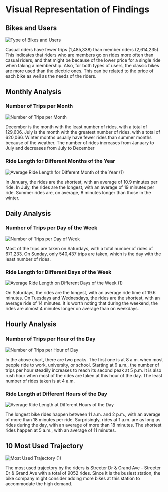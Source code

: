 # **Visual Representation of Findings**

## **Bikes and Users**

![Type of Bikes and Users](https://github.com/EdwinKhoury/Cyclistic-Project/assets/146214280/729cb223-5891-4582-be25-c0b282399168)

Casual riders have fewer trips (1,485,338) than member riders (2,614,235). This indicates that riders who are members go on rides more often than casual riders, and that might be because of the lower price for a single ride when taking a membership. Also, for both types of users, the classic bikes are more used than the electric ones. This can be related to the price of each bike as well as the needs of the riders.


## **Monthly Analysis**
### **Number of Trips per Month**

![Number of Trips per Month](https://github.com/EdwinKhoury/Cyclistic-Project/assets/146214280/a81821ca-e000-4917-a6ad-01f527e6470d)

December is the month with the least number of rides, with a total of 129,606. July is the month with the greatest number of rides, with a total of 620,066. Winter months usually have fewer rides than summer months because of the weather. The number of rides increases from January to July and decreases from July to December


### **Ride Length for Different Months of the Year**

![Average Ride Length for Different Month of the Year (1)](https://github.com/EdwinKhoury/Cyclistic-Project/assets/146214280/50f04be5-6e01-43e8-9d96-d81f05912598)

In January, the rides are the shortest, with an average of 10.9 minutes per ride. In July, the rides are the longest, with an average of 19 minutes per ride. Summer rides are, on average, 8 minutes longer than those in the winter.


## **Daily Analysis**
### **Number of Trips per Day of the Week**

![Number of Trips per Day of Week](https://github.com/EdwinKhoury/Cyclistic-Project/assets/146214280/17a0a2aa-776e-444a-93e3-b8447744a376)

Most of the trips are taken on Saturdays, with a total number of rides of 671,233. On Sunday, only 540,437 trips are taken, which is the day with the least number of rides.


### **Ride Length for Different Days of the Week**

![Average Ride Length on Different Days of the Week (1)](https://github.com/EdwinKhoury/Cyclistic-Project/assets/146214280/f40d450b-0a49-4c0a-9ff3-d6c3559d57be)

On Saturdays, the rides are the longest, with an average ride time of 19.6 minutes. On Tuesdays and Wednesdays, the rides are the shortest, with an average ride of 14 minutes. It is worth noting that during the weekend, the rides are almost 4 minutes longer on average than on weekdays.


## **Hourly Analysis**
### **Number of Trips per Hour of the Day**

![Number of Trips per Hour of Day](https://github.com/EdwinKhoury/Cyclistic-Project/assets/146214280/c70766a5-bd5e-45bb-b80c-0ce5091cc4fc)

In the above chart, there are two peaks. The first one is at 8 a.m. when most people ride to work, university, or school. Starting at 9 a.m., the number of trips per hour steadily increases to reach its second peak at 5 p.m. It is also rush hour when most of the rides are taken at this hour of the day. The least number of rides taken is at 4 a.m.


### **Ride Length at Different Hours of the Day**

![Average Ride Length at Different Hours of the Day](https://github.com/EdwinKhoury/Cyclistic-Project/assets/146214280/97c4d87c-66de-4c88-a5e3-80b614ba8e62)

The longest bike rides happen between 11 a.m. and 2 p.m., with an average of more than 18 minutes per ride. Surprisingly, rides at 1 a.m. are as long as rides during the day, with an average of more than 18 minutes. The shortest rides happen at 5 a.m., with an average of 11 minutes.


## **10 Most Used Trajectory**

![Most Used Trajectory (1)](https://github.com/EdwinKhoury/Cyclistic-Project/assets/146214280/e579b9ea-1ceb-4cf5-bc11-f9ca6aa3f0fe)


The most used trajectory by the riders is Streeter Dr & Grand Ave - Streeter Dr & Grand Ave with a total of 9052 rides. Since it is the busiest station, the bike company might consider adding more bikes at this station 
to accommodate the high demand.
